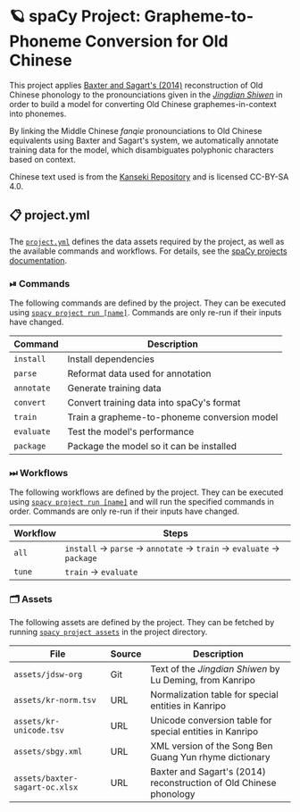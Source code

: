<!-- SPACY PROJECT: AUTO-GENERATED DOCS START (do not remove) -->

# 🪐 spaCy Project: Grapheme-to-Phoneme Conversion for Old Chinese

This project applies [Baxter and Sagart's (2014)](https://ocbaxtersagart.lsait.lsa.umich.edu/) reconstruction of Old Chinese phonology to the pronounciations given in the [_Jingdian Shiwen_](https://en.wikipedia.org/wiki/Jingdian_Shiwen) in order to build a model for converting Old Chinese graphemes-in-context into phonemes.

By linking the Middle Chinese _fanqie_ pronounciations to Old Chinese equivalents using Baxter and Sagart's system, we automatically annotate training data for the model, which disambiguates polyphonic characters based on context.

Chinese text used is from the [Kanseki Repository](https://www.kanripo.org/text/KR1g0003/) and is licensed CC-BY-SA 4.0.


## 📋 project.yml

The [`project.yml`](project.yml) defines the data assets required by the
project, as well as the available commands and workflows. For details, see the
[spaCy projects documentation](https://spacy.io/usage/projects).

### ⏯ Commands

The following commands are defined by the project. They
can be executed using [`spacy project run [name]`](https://spacy.io/api/cli#project-run).
Commands are only re-run if their inputs have changed.

| Command | Description |
| --- | --- |
| `install` | Install dependencies |
| `parse` | Reformat data used for annotation |
| `annotate` | Generate training data |
| `convert` | Convert training data into spaCy's format |
| `train` | Train a grapheme-to-phoneme conversion model |
| `evaluate` | Test the model's performance |
| `package` | Package the model so it can be installed |

### ⏭ Workflows

The following workflows are defined by the project. They
can be executed using [`spacy project run [name]`](https://spacy.io/api/cli#project-run)
and will run the specified commands in order. Commands are only re-run if their
inputs have changed.

| Workflow | Steps |
| --- | --- |
| `all` | `install` &rarr; `parse` &rarr; `annotate` &rarr; `train` &rarr; `evaluate` &rarr; `package` |
| `tune` | `train` &rarr; `evaluate` |

### 🗂 Assets

The following assets are defined by the project. They can
be fetched by running [`spacy project assets`](https://spacy.io/api/cli#project-assets)
in the project directory.

| File | Source | Description |
| --- | --- | --- |
| `assets/jdsw-org` | Git | Text of the _Jingdian Shiwen_ by Lu Deming, from Kanripo |
| `assets/kr-norm.tsv` | URL | Normalization table for special entities in Kanripo |
| `assets/kr-unicode.tsv` | URL | Unicode conversion table for special entities in Kanripo |
| `assets/sbgy.xml` | URL | XML version of the Song Ben Guang Yun rhyme dictionary |
| `assets/baxter-sagart-oc.xlsx` | URL | Baxter and Sagart's (2014) reconstruction of Old Chinese phonology |

<!-- SPACY PROJECT: AUTO-GENERATED DOCS END (do not remove) -->
